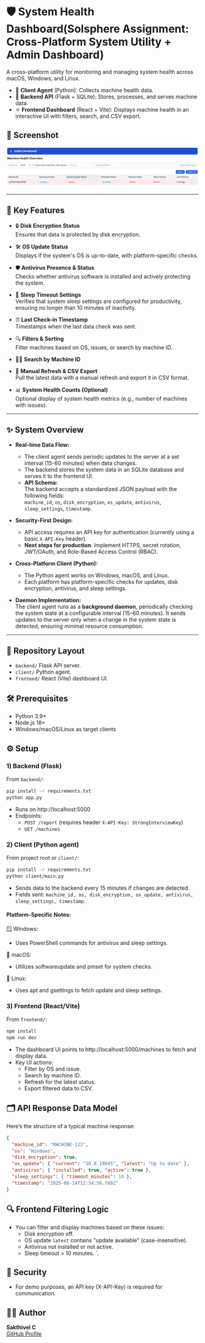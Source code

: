 # 🛡️ **System Health Dashboard(Solsphere Assignment: Cross-Platform System Utility + Admin Dashboard)**

A cross-platform utility for monitoring and managing system health across macOS, Windows, and Linux.

- 🐍 **Client Agent** (Python): Collects machine health data.
- 🐣 **Backend API** (Flask + SQLite): Stores, processes, and serves machine data.
- ⚛️ **Frontend Dashboard** (React + Vite): Displays machine health in an interactive UI with filters, search, and CSV export.

## 📸 **Screenshot**

![Admin Dashboard UI](dashboard.png)

---

## 🚀 **Key Features**

- 🔒 **Disk Encryption Status**  
  Ensures that data is protected by disk encryption.

- 🛠️ **OS Update Status**  
  Displays if the system's OS is up-to-date, with platform-specific checks.

- 🛡️ **Antivirus Presence & Status**  
  Checks whether antivirus software is installed and actively protecting the system.

- 🌙 **Sleep Timeout Settings**  
  Verifies that system sleep settings are configured for productivity, ensuring no longer than 10 minutes of inactivity.

- ⏰ **Last Check-in Timestamp**  
  Timestamps when the last data check was sent.

- 🔍 **Filters & Sorting**  
  Filter machines based on OS, issues, or search by machine ID.

- 🕵️‍♂️ **Search by Machine ID**

- 🔄 **Manual Refresh & CSV Export**  
  Pull the latest data with a manual refresh and export it in CSV format.

- 📊 **System Health Counts (Optional)**  
  Optional display of system health metrics (e.g., number of machines with issues).

---

## ✨ **System Overview**

- **Real-time Data Flow:**  
  - The client agent sends periodic updates to the server at a set interval (15-60 minutes) when data changes.  
  - The backend stores the system data in an SQLite database and serves it to the frontend UI.
  - **API Schema:**  
    The backend accepts a standardized JSON payload with the following fields:  
    `machine_id`, `os`, `disk_encryption`, `os_update`, `antivirus`, `sleep_settings`, `timestamp`.

- **Security-First Design:**  
  - API access requires an API key for authentication (currently using a basic `X-API-Key` header).  
  - **Next steps for production**: Implement HTTPS, secret rotation, JWT/OAuth, and Role-Based Access Control (RBAC).

- **Cross-Platform Client (Python):**  
  - The Python agent works on Windows, macOS, and Linux.  
  - Each platform has platform-specific checks for updates, disk encryption, antivirus, and sleep settings.

- **Daemon Implementation:**  
  The client agent runs as a **background daemon**, periodically checking the system state at a configurable interval (15–60 minutes). It sends updates to the server only when a change in the system state is detected, ensuring minimal resource consumption.
  
---

## 📁 **Repository Layout**

- `backend/` Flask API server.
- `client/` Python agent.
- `frontend/` React (Vite) dashboard UI.

## 🛠️ Prerequisites

- Python 3.9+
- Node.js 18+
- Windows/macOS/Linux as target clients

## ⚙️ Setup

### 1) Backend (Flask)

From `backend/`:

```bash
pip install -r requirements.txt  
python app.py
```

- Runs on http://localhost:5000
- Endpoints:
  - `POST /report` (requires header `X-API-Key: StrongInterviewKey`)
  - `GET /machines`

### 2) Client (Python agent)

From project root or `client/`:

```bash
pip install -r requirements.txt  
python client/main.py
```

- Sends data to the backend every 15 minutes if changes are detected.
- Fields sent: `machine_id, os, disk_encryption, os_update, antivirus, sleep_settings, timestamp`.

#### Platform-Specific Notes:

🪟 Windows:
- Uses PowerShell commands for antivirus and sleep settings.


🍎 macOS:
- Utilizes softwareupdate and pmset for system checks.

🐧 Linux:
- Uses apt and gsettings to fetch update and sleep settings.

### 3) Frontend (React/Vite)

From `frontend/`:

```bash
npm install
npm run dev
```

- The dashboard UI points to http://localhost:5000/machines to fetch and display data.
- Key UI actions:
  - Filter by OS and issue.
  - Search by machine ID.
  - Refresh for the latest status.
  - Export filtered data to CSV.

## 🗂️ API Response Data Model

Here’s the structure of a typical machine response:

```json
{
  "machine_id": "MACHINE-123",
  "os": "Windows",
  "disk_encryption": true,
  "os_update": { "current": "10.0.19045", "latest": "Up to date" },
  "antivirus": { "installed": true, "active": true },
  "sleep_settings": { "timeout_minutes": 10 },
  "timestamp": "2025-08-14T12:34:56.789Z"
}
```

## 🔍 Frontend Filtering Logic

- You can filter and display machines based on these issues:
  - Disk encryption off.
  - OS update `latest` contains "update available" (case-insensitive).
  - Antivirus not installed or not active.
  - Sleep timeout > 10 minutes.
`.

## 🔐 Security

- For demo purposes, an API key (X-API-Key) is required for communication.


## 👨‍💻 Author

**Sakthivel C**  
[GitHub Profile](https://github.com/Sakthi1904)


